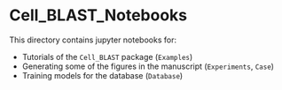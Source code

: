 # Cell\_BLAST\_Notebooks

This directory contains jupyter notebooks for:

* Tutorials of the `Cell_BLAST` package (`Examples`)
* Generating some of the figures in the manuscript (`Experiments`, `Case`)
* Training models for the database (`Database`)
